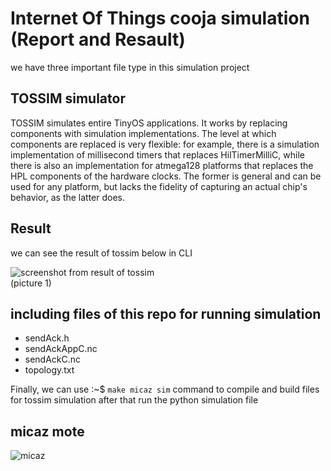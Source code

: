 # Internet Of Things cooja simulation (Report and Resault)

we have three important file type in this simulation project  

## TOSSIM simulator  

TOSSIM simulates entire TinyOS applications. It works by replacing components with simulation implementations. The level at which components are replaced is very flexible: for example, there is a simulation implementation of millisecond timers that replaces HilTimerMilliC, while there is also an implementation for atmega128 platforms that replaces the HPL components of the hardware clocks. The former is general and can be used for any platform, but lacks the fidelity of capturing an actual chip's behavior, as the latter does.  

## Result  

we can see the result of tossim below in CLI  

![screenshot from result of tossim](http://iotco.net/tos.png)  
(picture 1)

## including files of this repo for running simulation

- sendAck.h
- sendAckAppC.nc
- sendAckC.nc
- topology.txt

Finally, we can use :~$ `make micaz sim` command to compile and build files for tossim simulation after that run the python simulation file

## micaz mote  

![micaz](http://iotco.net/micaz.png)  
